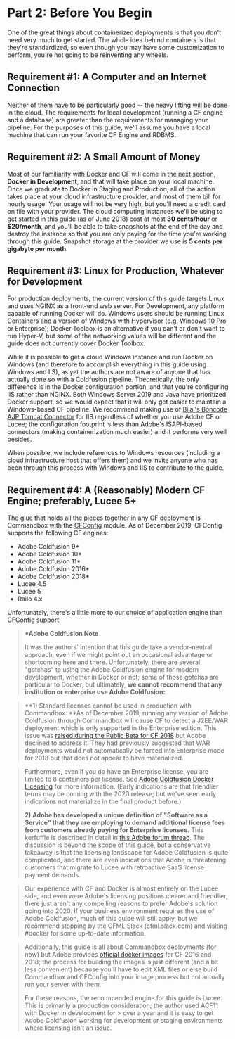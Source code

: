 # Part 2: Before You Begin

One of the great things about containerized deployments is that you don't need very much to get started. The whole idea behind containers is that they're standardized, so even though you may have some customization to perform, you're not going to be reinventing any wheels.

## Requirement \#1: A Computer and an Internet Connection

Neither of them have to be particularly good -- the heavy lifting will be done in the cloud. The requirements for local development \(running a CF engine and a database\) are greater than the requirements for managing your pipeline. For the purposes of this guide, we'll assume you have a local machine that can run your favorite CF Engine and RDBMS.

## Requirement \#2: A Small Amount of Money

Most of our familiarity with Docker and CF will come in the next section, **Docker in Development**, and that will take place on your local machine. Once we graduate to Docker in Staging and Production, all of the action takes place at your cloud infrastructure provider, and most of them bill for hourly usage. Your usage will not be very high, but you'll need a credit card on file with your provider. The cloud computing instances we'll be using to get started in this guide \(as of June 2018\) cost at most **30 cents/hour** or **$20/month**, and you'll be able to take snapshots at the end of the day and destroy the instance so that you are only paying for the time you're working through this guide. Snapshot storage at the provider we use is **5 cents per gigabyte per month**.

## Requirement \#3: Linux for Production, Whatever for Development

For production deployments, the current version of this guide targets Linux and uses NGINX as a front-end web server. For Development, any platform capable of running Docker will do. Windows users should be running Linux Containers and a version of Windows with Hypervisor \(e.g. Windows 10 Pro or Enterprise\); Docker Toolbox is an alternative if you can't or don't want to run Hyper-V, but some of the networking values will be different and the guide does not currently cover Docker Toolbox.

While it is possible to get a cloud Windows instance and run Docker on Windows \(and therefore to accomplish everything in this guide using Windows and IIS\), as yet the authors are not aware of anyone that has actually done so with a Coldfusion pipeline. Theoretically, the only difference is in the Docker configuration portion, and that you're configuring IIS rather than NGINX. Both Windows Server 2019 and Java have prioritized Docker support, so we would expect that it will only get easier to maintain a Windows-based CF pipeline. We recommend making use of [Bilal's Boncode AJP Tomcat Connector](http://boncode.net/connector/webdocs/Tomcat_Connector.htm) for IIS regardless of whether you use Adobe CF or Lucee; the configuration footprint is less than Adobe's ISAPI-based connectors \(making containerization much easier\) and it performs very well besides.

When possible, we include references to Windows resources \(including a cloud infrastructure host that offers them\) and we invite anyone who has been through this process with Windows and IIS to contribute to the guide.

## Requirement \#4: A \(Reasonably\) Modern CF Engine; preferably, Lucee 5+

The glue that holds all the pieces together in any CF deployment is Commandbox with the [CFConfig](https://www.forgebox.io/view/commandbox-cfconfig) module. As of December 2019, CFConfig supports the following CF engines:

* Adobe Coldfusion 9\*
* Adobe Coldfusion 10\*
* Adobe Coldfusion 11\*
* Adobe Coldfusion 2016\*
* Adobe Coldfusion 2018\*
* Lucee 4.5
* Lucee 5
* Railo 4.x

Unfortunately, there's a little more to our choice of application engine than CFConfig support. 

> **\*Adobe Coldfusion Note**
>
> It was the authors' intention that this guide take a vendor-neutral approach, even if we might point out an occasional advantage or shortcoming here and there. Unfortunately, there are several "gotchas" to using the Adobe Coldfusion engine for modern development, whether in Docker or not; some of those gotchas are particular to Docker, but ultimately, **we cannot recommend that any institution or enterprise use Adobe Coldfusion:**

> **1) Standard licenses cannot be used in production with Commandbox. **As of December 2019, running any version of Adobe Coldfusion through Commandbox will cause CF to detect a J2EE/WAR deployment which is only supported in the Enterprise edition. This issue was [raised during the Public Beta for CF 2018](https://coldfusion.adobe.com/discussion/2479279/) but Adobe declined to address it. They had previously suggested that WAR deployments would not automatically be forced into Enterprise mode for 2018 but that does not appear to have materialized.

>Furthermore, even if you do have an Enterprise license, you are limited to 8 containers per license. See [Adobe Coldfusion Docker Licensing](https://coldfusion.adobe.com/2019/03/coldfusion-licensing-docker-containers/) for more information. (Early indications are that friendlier terms may be coming with the 2020 release; but we've seen early indications not materialize in the final product before.)
>
> **2) Adobe has developed a unique definition of "Software as a Service" that they are employing to demand additional license fees from customers already paying for Enterprise licenses.** This kerfuffle is described in detail in [this Adobe forum thread](https://forums.adobe.com/thread/2648828). The discussion is beyond the scope of this guide, but a conservative takeaway is that the licensing landscape for Adobe Coldfusion is quite complicated, and there are even indications that Adobe is threatening customers that migrate to Lucee with retroactive SaaS license payment demands. 

> Our experience with CF and Docker is almost entirely on the Lucee side, and even were Adobe's licensing positions clearer and friendlier, there just aren't any compelling reasons to prefer Adobe's solution going into 2020. If your business environment requires the use of Adobe Coldfusion, much of this guide will still apply, but we recommend stopping by the CFML Slack (cfml.slack.com) and visiting #docker for some up-to-date information.

> Additionally, this guide is all about Commandbox deployments \(for now\) but Adobe provides [official docker images](https://bintray.com/eaps/coldfusion) for CF 2016 and 2018; the process for building the images is just different \(and a bit less convenient\) because you'll have to edit XML files or else build Commandbox and CFConfig into your image process but not actually run your server with them.
>
> For these reasons, the recommended engine for this guide is Lucee. This is primarily a production consideration; the author used ACF11 with Docker in development for &gt; over a year and it is easy to get Adobe Coldfusion working for development or staging environments where licensing isn't an issue.



